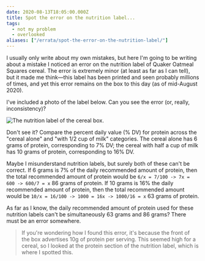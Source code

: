 ```yaml
---
date: 2020-08-13T18:05:00.000Z
title: Spot the error on the nutrition label...
tags:
  - not my problem
  - overlooked
aliases: ["/errata/spot-the-error-on-the-nutrition-label/"]
---
```

I usually only write about my own mistakes, but here I'm going to be writing about a mistake I noticed an error on the nutrition label of Quaker Oatmeal Squares cereal. The error is extremely minor (at least as far as I can tell), but it made me think—this label has been printed and seen probably millions of times, and yet this error remains on the box to this day (as of mid-August 2020).

I've included a photo of the label below. Can you see the error (or, really, inconsistency)?

![The nutrition label of the cereal box.](/media/quaker_nutrition_label.png)

Don't see it? Compare the percent daily value (% DV) for protein across the "cereal alone" and "with 1/2 cup of milk" categories. The cereal alone has 6 grams of protein, corresponding to 7% DV; the cereal with half a cup of milk has 10 grams of protein, corresponding to 16% DV.

Maybe I misunderstand nutrition labels, but surely both of these can't be correct. If 6 grams is 7% of the daily recommended amount of protein, then the total recommended amount of protein would be `6/x = 7/100 -> 7x = 600 -> 600/7 = x` 86 grams of protein. If 10 grams is 16% the daily recommended amount of protein, then the total recommended amount would be `10/x = 16/100 -> 1000 = 16x -> 1000/16 = x` 63 grams of protein.

As far as I know, the daily recommended amount of protein used for these nutrition labels can't be simultaneously 63 grams and 86 grams? There must be an error somewhere.

> If you're wondering how I found this error, it's because the front of the box advertises 10g of protein per serving. This seemed high for a cereal, so I looked at the protein section of the nutrition label, which is where I spotted this.